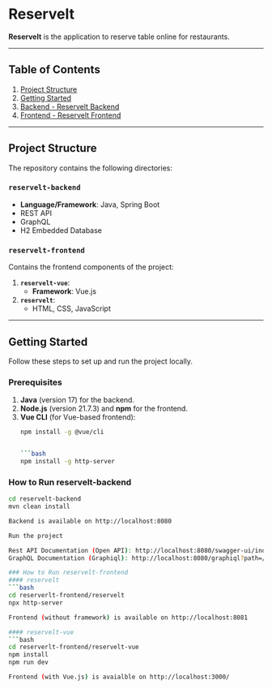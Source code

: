 # Reservelt

**Reservelt** is the application to reserve table online for restaurants.

---

## Table of Contents
1. [Project Structure](#project-structure)
2. [Getting Started](#getting-started)
3. [Backend - Reservelt Backend](#backend---reservelt-backend)
4. [Frontend - Reservelt Frontend](#frontend---reservelt-frontend)
---

## Project Structure

The repository contains the following directories:

### **`reservelt-backend`**
- **Language/Framework**: Java, Spring Boot
- REST API
- GraphQL
- H2 Embedded Database

### **`reservelt-frontend`**
Contains the frontend components of the project:
1. **`reservelt-vue`**:
   - **Framework**: Vue.js
2. **`reservelt`**:
   - HTML, CSS, JavaScript

---

## Getting Started

Follow these steps to set up and run the project locally.

### Prerequisites
1. **Java** (version 17) for the backend.
2. **Node.js** (version 21.7.3) and **npm** for the frontend.
3. **Vue CLI** (for Vue-based frontend):
   ```bash
   npm install -g @vue/cli


   ```bash
   npm install -g http-server


### How to Run reservelt-backend
```bash
cd reservelt-backend
mvn clean install

Backend is available on http://localhost:8080

Run the project

Rest API Documentation (Open API): http://localhost:8080/swagger-ui/index.html#/
GraphQL Documentation (Graphiql): http://localhost:8080/graphiql?path=/graphql

### How to Run reservelt-frontend
#### reservelt
```bash
cd reserverlt-frontend/reservelt
npx http-server

Frontend (without framework) is available on http://localhost:8081

#### reservelt-vue
```bash
cd reserverlt-frontend/reservelt-vue
npm install
npm run dev

Frontend (with Vue.js) is avaialble on http://localhost:3000/
